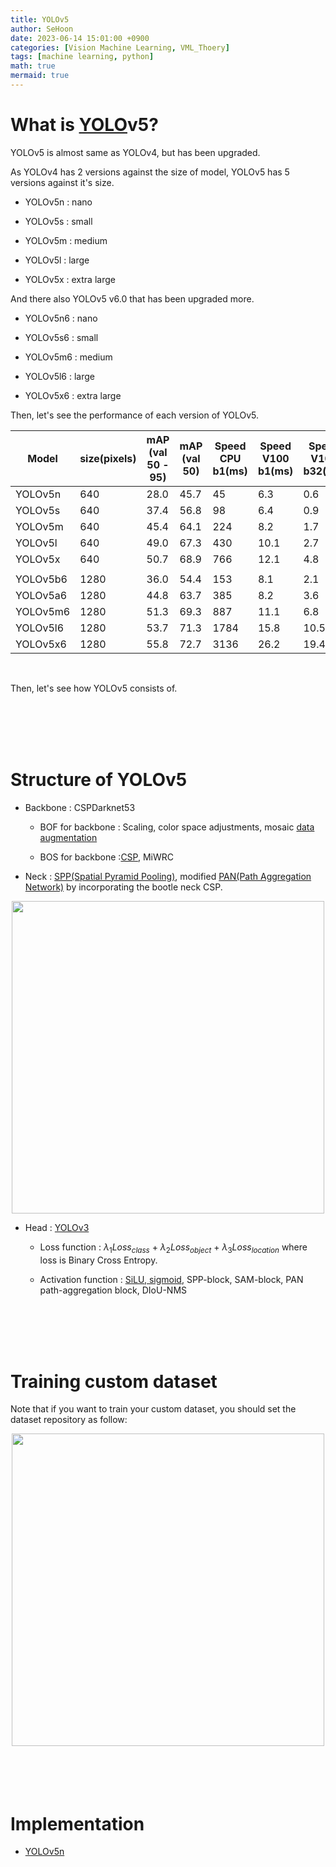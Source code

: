 ```yaml
---
title: YOLOv5
author: SeHoon
date: 2023-06-14 15:01:00 +0900
categories: [Vision Machine Learning, VML_Thoery]
tags: [machine learning, python]
math: true
mermaid: true
---
```


# What is [YOLO](https://csh970605.github.io/posts/YOLO/)v5?
YOLOv5 is almost same as YOLOv4, but has been upgraded.

As YOLOv4 has 2 versions against the size of model, YOLOv5 has 5 versions against it's size.

+ YOLOv5n : nano

+ YOLOv5s : small

+ YOLOv5m : medium

+ YOLOv5l : large

+ YOLOv5x : extra large

And there also YOLOv5 v6.0 that has been upgraded more.

+ YOLOv5n6 : nano

+ YOLOv5s6 : small

+ YOLOv5m6 : medium

+ YOLOv5l6 : large

+ YOLOv5x6 : extra large

Then, let's see the performance of each version of YOLOv5.

| Model | size(pixels) | mAP<br>(val 50 - 95) | mAP<br>(val 50) | Speed CPU b1(ms) | Speed V100 b1(ms) | Speed V100 b32(ms) | params(M) | FLOPs @640(B) |
|---|---|---|---|---|---|---|---|---|
| YOLOv5n | 640 | 28.0 | 45.7 | 45 | 6.3 | 0.6 | 1.9 | 4.5 |
| YOLOv5s | 640 | 37.4 | 56.8 | 98 | 6.4 | 0.9 | 7.2 | 16.5 |
| YOLOv5m | 640 | 45.4 | 64.1 | 224 | 8.2 | 1.7 | 21.2 | 49.0 |
| YOLOv5l | 640 | 49.0 | 67.3 | 430 | 10.1 | 2.7 | 46.5 | 109.1 |
| YOLOv5x | 640 | 50.7 | 68.9 | 766 | 12.1 | 4.8 | 86.7 | 205.7 |
| |
| YOLOv5b6 | 1280 | 36.0 | 54.4 | 153 | 8.1 | 2.1 | 3.2 | 4.6 |
| YOLOv5a6 | 1280 | 44.8 | 63.7 | 385 | 8.2 | 3.6 | 12.6 | 16.8 |
| YOLOv5m6 | 1280 | 51.3 | 69.3 | 887 | 11.1 | 6.8 | 35.7 | 50.0 |
| YOLOv5l6 | 1280 | 53.7 | 71.3 | 1784 | 15.8 | 10.5 | 76.8 | 111.4 |
| YOLOv5x6 | 1280 | 55.8 | 72.7 | 3136 | 26.2 | 19.4 | 140.7 | 209.8 |

<br>

Then, let's see how YOLOv5 consists of.

<br>
<br>
<br>
<br>

# Structure of YOLOv5

+ Backbone : CSPDarknet53
    
    + BOF for backbone : Scaling, color space adjustments, mosaic [data augmentation](https://csh970605.github.io/posts/Data_Augmentation/)

    + BOS for backbone :[CSP](https://csh970605.github.io/posts/CSP/), MiWRC

+ Neck : [SPP(Spatial Pyramid Pooling)](https://arxiv.org/abs/1406.4729), modified [PAN(Path Aggregation Network)](https://arxiv.org/abs/2105.00405) by incorporating the bootle neck CSP.

<center>
<img src="https://github.com/csh970605/csh970605.github.io/assets/28240052/6c6be8c7-bfc0-4a17-903c-0c606ed63d25" width=500>
</center>

+ Head : [YOLOv3](https://csh970605.github.io/posts/YOLOv3/)

    + Loss function : $\lambda_{1}Loss_{class}\ +\ \lambda_{2}Loss_{object}\ +\ \lambda_{3}Loss_{location}$ where loss is Binary Cross Entropy.

    + Activation function : [SiLU, sigmoid](https://csh970605.github.io/posts/Activation_Function/), SPP-block, SAM-block, PAN path-aggregation block, DIoU-NMS

<br>
<br>
<br>
<br>

# Training custom dataset

Note that if you want to train your custom dataset, you should set the dataset repository as follow:

<center>
<img src="https://github.com/csh970605/csh970605.github.io/assets/28240052/cda60ea6-d8fd-47d5-a4e0-f59d001ffb2e" width=500>
</center>
<br>
<br>
<br>
<br>


# Implementation

+ [YOLOv5n]()